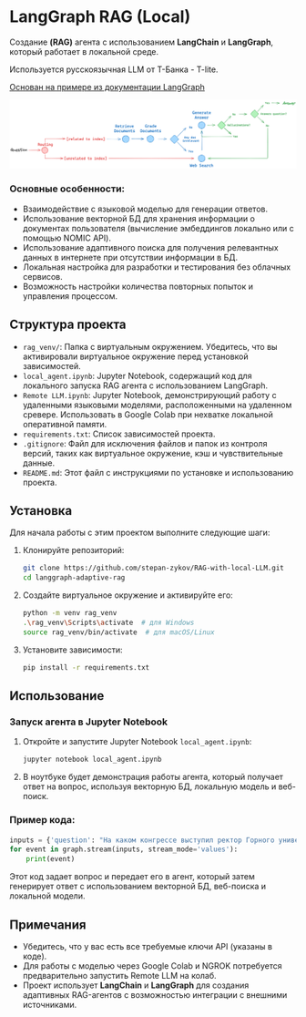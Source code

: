 
# LangGraph RAG (Local)

Создание **(RAG)** агента с использованием **LangChain** и **LangGraph**, который работает в локальной среде. 

Используется русскоязычная LLM от Т-Банка - T-lite.

[Основан на примере из документации LangGraph](https://langchain-ai.github.io/langgraph/tutorials/rag/langgraph_adaptive_rag_local/)

![alt text](image.png)

### Основные особенности:
- Взаимодействие с языковой моделью для генерации ответов.
- Использование векторной БД для хранения информации о документах пользователя (вычисление эмбеддингов локально или с помощью NOMIC API).
- Использование адаптивного поиска для получения релевантных данных в интернете при отсутствии информации в БД.
- Локальная настройка для разработки и тестирования без облачных сервисов.
- Возможность настройки количества повторных попыток и управления процессом.

## Структура проекта

- `rag_venv/`: Папка с виртуальным окружением. Убедитесь, что вы активировали виртуальное окружение перед установкой зависимостей.
- `local_agent.ipynb`: Jupyter Notebook, содержащий код для локального запуска RAG агента с использованием LangGraph.
- `Remote LLM.ipynb`: Jupyter Notebook, демонстрирующий работу с удаленными языковыми моделями, расположенными на удаленном сревере. Использовать в Google Colab при нехватке локальной оперативной памяти.
- `requirements.txt`: Список зависимостей проекта. 
- `.gitignore`: Файл для исключения файлов и папок из контроля версий, таких как виртуальное окружение, кэш и чувствительные данные.
- `README.md`: Этот файл с инструкциями по установке и использованию проекта.

## Установка

Для начала работы с этим проектом выполните следующие шаги:

1. Клонируйте репозиторий:
   ```bash
   git clone https://github.com/stepan-zykov/RAG-with-local-LLM.git
   cd langgraph-adaptive-rag
   ```

2. Создайте виртуальное окружение и активируйте его:
   ```bash
   python -m venv rag_venv
   .\rag_venv\Scripts\activate  # для Windows
   source rag_venv/bin/activate  # для macOS/Linux
   ```

3. Установите зависимости:
   ```bash
   pip install -r requirements.txt
   ```

## Использование

### Запуск агента в Jupyter Notebook

1. Откройте и запустите Jupyter Notebook `local_agent.ipynb`:

   ```bash
   jupyter notebook local_agent.ipynb
   ```

2. В ноутбуке будет демонстрация работы агента, который получает ответ на вопрос, используя векторную БД, локальную модель и веб-поиск.

### Пример кода:

```python
inputs = {'question': "На каком конгрессе выступил ректор Горного университета?", "max_retries": 3}
for event in graph.stream(inputs, stream_mode='values'):
    print(event)
```

Этот код задает вопрос и передает его в агент, который затем генерирует ответ с использованием векторной БД, веб-поиска и локальной модели.

## Примечания

- Убедитесь, что у вас есть все требуемые ключи API (указаны в коде).
- Для работы с моделью через Google Colab и NGROK потребуется предварительно запустить Remote LLM на колаб.
- Проект использует **LangChain** и **LangGraph** для создания адаптивных RAG-агентов с возможностью интеграции с внешними источниками.

